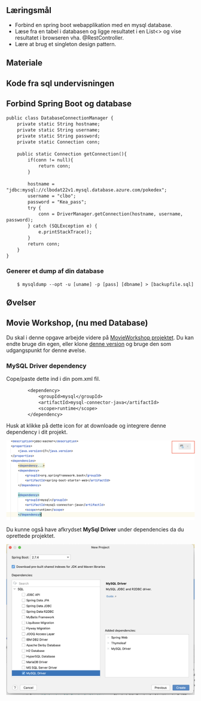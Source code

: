 
## Læringsmål
* Forbind en spring boot webapplikation med en mysql database.
* Læse fra en tabel i databasen og ligge resultatet i en List<> og vise resultatet i browseren vha. @RestController.
* Lære at brug et singleton design pattern. 

## Materiale


## Kode fra sql undervisningen 


## Forbind Spring Boot og database

```
public class DatabaseConnectionManager {
    private static String hostname;
    private static String username;
    private static String password;
    private static Connection conn;

    public static Connection getConnection(){
        if(conn != null){
            return conn;
        }

        hostname = "jdbc:mysql://clbodat22v1.mysql.database.azure.com/pokedex";
        username = "clbo";
        password = "Kea_pass";
        try {
            conn = DriverManager.getConnection(hostname, username, password);
        } catch (SQLException e) {
            e.printStackTrace();
        }
        return conn;
    }
}
```

 

### Generer et dump af din database

```
	$ mysqldump --opt -u [uname] -p [pass] [dbname] > [backupfile.sql]
```


## Øvelser

## Movie Workshop, (nu med Database)
Du skal i denne opgave arbejde videre på [MovieWorkshop projektet](https://clbo.gitbook.io/2_semester_kompendie/spring-introduction-2/ex-movie-facts-workshop). 
Du kan endte bruge din egen, eller klone [denne version](https://github.com/2-semester-programmering/Ex_movieWorkshop.git) og bruge den som udgangspunkt for denne øvelse. 

### MySQL Driver dependency
Cope/paste dette ind i din pom.xml fil.

```
        <dependency>
            <groupId>mysql</groupId>
            <artifactId>mysql-connector-java</artifactId>
            <scope>runtime</scope>
        </dependency>
```
Husk at klikke på dette icon for at downloade og integrere denne dependency i dit projekt.

![](assets/mavandep.png)

Du kunne også have afkrydset **MySql Driver** under dependencies da du oprettede projektet. 

![](assets/MySqlDriver.png)



